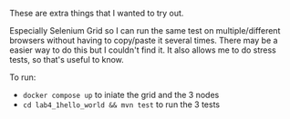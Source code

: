 These are extra things that I wanted to try out.

Especially Selenium Grid so I can run the same test on multiple/different browsers without having to copy/paste it several times.
There may be a easier way to do this but I couldn't find it.
It also allows me to do stress tests, so that's useful to know.

To run:
- `docker compose up` to iniate the grid and the 3 nodes
- `cd lab4_1hello_world && mvn test` to run the 3 tests